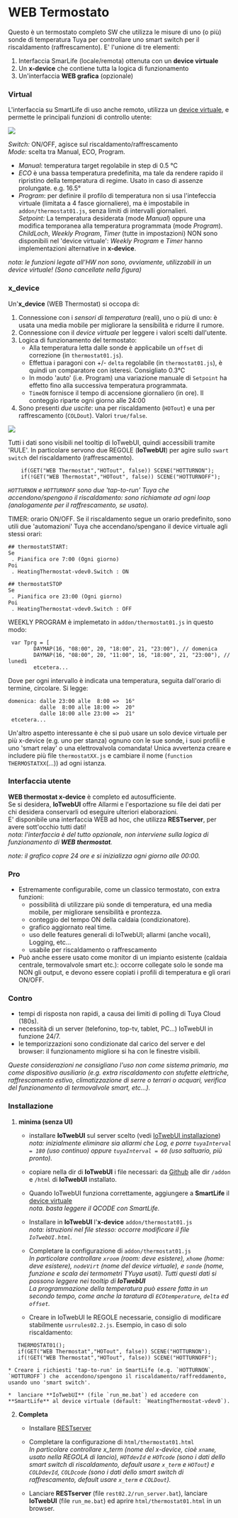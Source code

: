 # WEB Termostato 

Questo è un termostato completo SW che utilizza le misure di uno (o più) sonde di temperatura Tuya per controllare uno smart switch per il riscaldamento (raffrescamento).
E' l'unione di tre elementi:

1. Interfaccia SmarLife (locale/remota) ottenuta con un **device virtuale**
2. Un **x-device** che contiene tutta la logica di funzionamento
3. Un'interfaccia **WEB grafica** (opzionale) 

### Virtual 
L'interfaccia su SmartLife di uso anche remoto, utilizza un [device virtuale](https://www.tuyaexpo.com/product/1104012), e permette le principali funzioni di controllo utente:

![](https://github.com/msillano/IoTwebUI/blob/main/pics/virtual%20thermo.png?raw=true)

_Switch:_ ON/OFF, agisce sul riscaldamento/raffrescamento <br>
_Mode:_ scelta tra Manual, ECO, Program. 
   * _Manual_: temperatura target regolabile in step di 0.5 °C
   * _ECO_ è una bassa temperatura predefinita, ma tale da rendere rapido il ripristino della temperatura di regime. Usato in caso di assenze prolungate. e.g. 16.5°
   * _Program_: per definire il profilo di temperatura non si usa l'intefeccia virtuale (limitata a 4 fasce giornaliere), ma è impostabile in `addon/thermostat01.js`, senza limiti di intervalli giornalieri.<br>
_Setpoint:_  La temperatura desiderata (mode _Manual_) oppure una modifica temporanea alla temperatura programmata (mode _Program_).<br>
_ChildLoch_, _Weekly Program_, _Timer_ (tutte in impostazioni) NON sono disponibili nel 'device virtuale':  _Weekly Program_ e _Timer_ hanno implementazioni alternative in **x-device**.

_nota: le funzioni legate all'HW non sono, ovviamente, utilizzabili in un device virtuale! (Sono cancellate nella figura)_

### x_device 
Un'**x_device** (WEB Thermostat) si occopa di:
   1. Connessione con i _sensori di temperatura_ (reali), uno o più di uno: è usata una media mobile per migliorare la sensibilità e ridurre il rumore.
   2. Connessione con il _device virtuale_ per leggere i valori scelti dall'utente.
   3. Logica di funzionamento del termostato:
       * Alla temperatura letta dalle sonde è applicabile un `offset` di correzione (in `thermostat01.js`).
       * Effettua i paragoni con +/- `delta` regolabile (in `thermostat01.js`), è quindi un comparatore con isteresi. Consigliato 0.3°C
       * In modo 'auto' (i.e. Program) una variazione manuale di `Setpoint` ha effetto fino alla successiva temperatura programmata.
       * `TimeON` fornisce il tempo di accensione giornaliero (in ore). Il conteggio riparte ogni giorno alle 24:00
   4. Sono presenti _due uscite_: una per riscaldamento (`HOTout`) e una per raffrescamento (`COLDout`). Valori `true/false`.
  
  ![](https://github.com/msillano/IoTwebUI/blob/main/pics/IoTwebUI03.png?raw=true)
  
Tutti i dati sono visibili nel tooltip di IoTwebUI, quindi accessibili tramite 'RULE'.
In particolare servono due REGOLE (**IoTwebUI**) per agire sullo `swart switch` del riscaldamento (raffrescamento).

```  
    if(GET("WEB Thermostat","HOTout", false)) SCENE("HOTTURNON"); 
    if(!GET("WEB Thermostat","HOTout", false)) SCENE("HOTTURNOFF");
```

_`HOTTURNON` e `HOTTURNOFF` sono due 'tap-to-run' Tuya che accendono/spengono il riscaldamento: sono richiamate ad ogni loop (analogamente per il raffrescamento, se usato)._

TIMER: orario ON/OFF. Se il riscaldamento segue un orario predefinito, sono utili due 'automazioni' Tuya che accendano/spengano il device virtuale agli stessi orari:

```
## thermostatSTART:
Se 
 . Pianifica ore 7:00 (Ogni giorno)
Poi
 . HeatingThermostat-vdev0.Switch : ON

## thermostatSTOP
Se 
 . Pianifica ore 23:00 (Ogni giorno)
Poi
 . HeatingThermostat-vdev0.Switch : OFF
```

WEEKLY PROGRAM è implemetato in `addon/thermostat01.js` in questo modo:

```
 var Tprg = [
        DAYMAP(16, "08:00", 20, "18:00", 21, "23:00"), // domenica
        DAYMAP(16, "08:00", 20, "11:00", 16, "18:00", 21, "23:00"), // lunedì
        etcetera...
 ```

Dove per ogni intervallo è indicata una temperatura, seguita dall'orario di termine, circolare. Si legge:

```
domenica: dalle 23:00 alle  8:00 =>  16°
          dalle  8:00 alle 18:00 =>  20° 
          dalle 18:00 alle 23:00 =>  21°
 etcetera...
```

Un'altro aspetto interessante è che si può usare un solo device virtuale per più x-device (e.g. uno per stanza) ognuno con le sue sonde, i suoi profili e uno 'smart relay' o una elettrovalvola comandata! Unica avvertenza creare e includere più file `thermostatXX.js` e cambiare il nome (`function THERMOSTATXX`(...)) ad ogni istanza.

### Interfaccia utente
**WEB thermostat x-device** è completo ed autosufficiente. <br>
Se si desidera, **IoTwebUI** offre Allarmi e l'esportazione su file dei dati per chi desidera conservarli od eseguire ulteriori elaborazioni.<br>
E' disponibile una interfaccia WEB ad hoc, che utilizza **RESTserver**,  per avere sott'occhio tutti dati!<br>
_nota: l'interfaccia è del tutto opzionale, non interviene sulla logica di funzionamento di **WEB thermostat**._

_note: il grafico copre 24 ore e si inizializza ogni giorno alle 00:00._

### Pro
- Estremamente configurabile, come un classico termostato, con extra funzioni:
    - possibilità di utilizzare più sonde di temperatura, ed una media mobile, per migliorare sensibilità e prontezza.
    - conteggio del tempo ON della caldaia (condizionatore).
    - grafico aggiornato real time.
    - uso delle features generali di IoTwebUI; allarmi (anche vocali), Logging, etc...
    - usabile per riscaldamento o raffrescamento
- Può anche essere usato come monitor di un impianto esistente (caldaia centrale, termovalvole smart etc.): occorre collegate solo le sonde ma NON gli output, e devono essere copiati i profili di temperatura e gli orari ON/OFF.

### Contro
- tempi di risposta non rapidi, a  causa dei limiti di polling di Tuya Cloud (180s).
- necessità di un server (telefonino, top-tv, tablet, PC...) IoTwebUI in funzione 24/7.
- le temporizzazioni sono condizionate dal carico del server e del browser: il funzionamento migliore si ha con le finestre visibili.    

_Queste considerazioni ne consigliano l'uso non come sistema primario, ma come dispositivo ausiliario (e.g. extra riscaldamento con stufette elettriche, raffrescamento estivo, climatizzazione di serre o terrari o acquari, verifica del funzionamento di termovalvole smart, etc...)._ 

### Installazione
1. **minima (senza UI)**
   * installare **IoTwebUI** sul server scelto (vedi [IoTwebUI installazione](https://github.com/msillano/IoTwebUI/blob/main/LEGGIMI22.md#installazione))<br>
   _nota: inizialmente eliminare sia allarmi che Log, e porre `tuyaInterval = 180` (uso continuo) oppure  `tuyaInterval = 60` (uso saltuario, più pronto)._

   * copiare nella dir di **IoTwebUI** i file necessari: da [Github](https://github.com/msillano/IoTwebUI/tree/main/APP/Thermostat) alle dir `/addon` e `/html` di **IoTwebUI** installato.

   * Quando IoTwebUI funziona correttamente, aggiungere a **SmartLife** il [device virtuale](https://www.tuyaexpo.com/product/1104012)<br>
    _nota. basta leggere il QCODE con SmartLife._

   * Installare in **IoTwebUI** l'**x-device** `addon/thermostat01.js`<br> 
    _nota: istruzioni nel file stesso: occorre modificare il file `IoTwebUI.html`._

   * Completare la configurazione di  `addon/thermostat01.js`<br>
   _In particolare controllare `xroom` (room: deve esistere), `xhome` (home: deve esistere), `nodeVirt` (nome del device virtuale), e `sonde` (nome, funzione e scala dei termometri TYuya usati). Tutti questi dati si possono leggere nei tooltip di **IoTwebUI**_<br>
 _La programmazione della temperatura può essere fatta in un secondo tempo, come anche la taratura di `ECOtemperature`, `delta` ed `offset`._

    * Creare in  IoTwebUI le REGOLE necessarie, consiglio di modificare stabilmente `usrrules02.2.js`. Esempio, in caso di solo riscaldamento:
      
```
   THERMOSTAT01();
   if(GET("WEB Thermostat","HOTout", false)) SCENE("HOTTURNON"); 
   if(!GET("WEB Thermostat","HOTout", false)) SCENE("HOTTURNOFF");
```
    * Creare i richiesti 'tap-to-run' in SmartLife (e.g. `HOTTURNON`, `HOTTUROFF`) che  accendono/spengono il riscaldamento/raffreddamento, usando uno 'smart switch'.
    
    *  lanciare **IoTwebUI** (file `run_me.bat`) ed accedere con **SmartLife** al device virtuale (default: `HeatingThermostat-vdev0`).

2. **Completa**
   * Installare [RESTserver](https://github.com/msillano/IoTwebUI/blob/main/RESTserver/LEGGIMI-REST22.md#installazione-e-configurazione)
   
   * Completare la configurazione di  `html/thermostat01.html`<br> _In particolare controllare x_term (nome del x-device, cioè `xname`, usato nella REGOLA di lancio),  `HOTdevId`  e `HOTcode` (sono i dati dello smart switch di riscaldamento, default usare `x_term` e `HOTout`) e `COLDdevId`, `COLDcode`  (sono i dati dello smart switch di raffrescamento, default usare `x_term` e `COLDout`)._
     
   * Lanciare **RESTserver** (file `rest02.2/run_server.bat`), lanciare **IoTwebUI** (file `run_me.bat`) ed aprire `html/thermostat01.html` in un browser.
   
     
     
     
      

     

